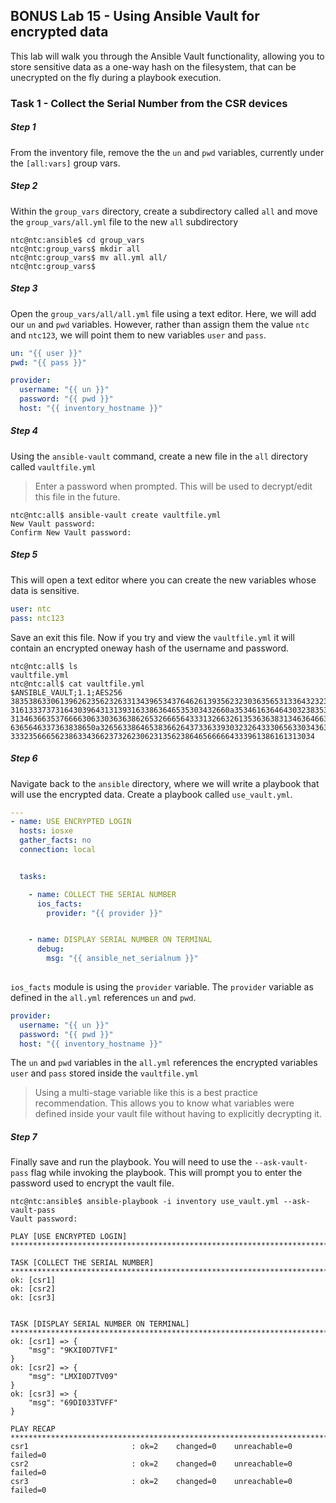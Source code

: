 ## BONUS Lab 15 - Using Ansible Vault for encrypted data

This lab will walk you through the Ansible Vault functionality, allowing you to store sensitive data as a one-way hash on the filesystem, that can be unecrypted on the fly during a playbook execution.


### Task 1 - Collect the Serial Number from the CSR devices

##### Step 1

From the inventory file, remove the the `un` and `pwd` variables, currently under the `[all:vars]` group vars.


##### Step 2

Within the `group_vars` directory, create a subdirectory called `all` and move the `group_vars/all.yml` file to the new `all` subdirectory


```
ntc@ntc:ansible$ cd group_vars
ntc@ntc:group_vars$ mkdir all
ntc@ntc:group_vars$ mv all.yml all/
ntc@ntc:group_vars$ 
```

##### Step 3

Open the `group_vars/all/all.yml`  file using a text editor. Here, we will add our `un` and `pwd` variables. However, rather than assign them the value `ntc` and `ntc123`, we will point them to new variables `user` and `pass`.

``` yaml
un: "{{ user }}"
pwd: "{{ pass }}"

provider:
  username: "{{ un }}"
  password: "{{ pwd }}"
  host: "{{ inventory_hostname }}"


```

##### Step 4

Using the `ansible-vault` command, create a new file in the `all` directory called `vaultfile.yml`

> Enter a password when prompted. This will be used to decrypt/edit this file in the future.

```
ntc@ntc:all$ ansible-vault create vaultfile.yml
New Vault password: 
Confirm New Vault password: 
```

##### Step 5

This will open a text editor where you can create the new variables whose data is sensitive.


``` yaml
user: ntc
pass: ntc123
```

Save an exit this file. Now if you try and view the `vaultfile.yml` it will contain an encrypted oneway hash of the username and password.

```
ntc@ntc:all$ ls
vaultfile.yml
ntc@ntc:all$ cat vaultfile.yml 
$ANSIBLE_VAULT;1.1;AES256
38353863306139626235623263313439653437646261393562323036356531336432323736646534
3161333737316430396431313931633863646535303432660a353461636464303238353765343162
31346366353766663063303636386265326665643331326632613536363831346364663065316462
6365646337363838650a326563386465383662643733633930323264333065633034363338643735
33323566656238633436623732623062313562386465666664333961386161313034

```
##### Step 6

Navigate back to the `ansible` directory, where we will write a playbook that will use the encrypted data. Create a playbook called `use_vault.yml`.


``` yaml
---
- name: USE ENCRYPTED LOGIN
  hosts: iosxe
  gather_facts: no
  connection: local


  tasks:

    - name: COLLECT THE SERIAL NUMBER
      ios_facts:
        provider: "{{ provider }}"


    - name: DISPLAY SERIAL NUMBER ON TERMINAL
      debug:
        msg: "{{ ansible_net_serialnum }}"
      

```


`ios_facts` module is using the `provider` variable. The `provider` variable as defined in the `all.yml`  references `un` and `pwd`. 

``` yaml
provider:
  username: "{{ un }}"
  password: "{{ pwd }}"
  host: "{{ inventory_hostname }}"

```


The `un` and `pwd` variables in the `all.yml` references the encrypted variables `user` and `pass` stored inside the `vaultfile.yml`


> Using a multi-stage variable like this is a best practice recommendation. This allows you to know what variables were defined inside your vault file without having to explicitly decrypting it.

##### Step 7

Finally save and run the playbook. You will need to use the `--ask-vault-pass` flag while invoking the playbook. This will prompt you to enter the password used to encrypt the vault file.


```
ntc@ntc:ansible$ ansible-playbook -i inventory use_vault.yml --ask-vault-pass
Vault password: 

PLAY [USE ENCRYPTED LOGIN] *******************************************************************************************************

TASK [COLLECT THE SERIAL NUMBER] ******************************************************************************************************
ok: [csr1]
ok: [csr2]
ok: [csr3]


TASK [DISPLAY SERIAL NUMBER ON TERMINAL] **********************************************************************************************
ok: [csr1] => {
    "msg": "9KXI0D7TVFI"
}
ok: [csr2] => {
    "msg": "LMXI0D7TV09"
}
ok: [csr3] => {
    "msg": "69DI033TVFF"
}

PLAY RECAP ***********************************************************************************************************************
csr1                       : ok=2    changed=0    unreachable=0    failed=0   
csr2                       : ok=2    changed=0    unreachable=0    failed=0   
csr3                       : ok=2    changed=0    unreachable=0    failed=0   


```

